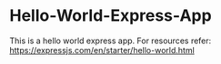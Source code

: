 # Hello-World-Express-App
This is a hello world express app. For resources refer: https://expressjs.com/en/starter/hello-world.html 
